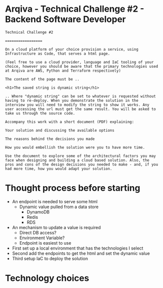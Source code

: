 # Arqiva - Technical Challenge #2 - Backend Software Developer

```
Technical Challenge #2

=================

On a cloud platform of your choice provision a service, using Infrastructure as Code, that serves a html page.

(Feel free to use a cloud provider, language and IaC tooling of your choice, however you should be aware that the primary technologies used at Arqiva are AWS, Python and Terraform respectively)

The content of the page must be ..

<h1>The saved string is dynamic string</h1>

.. Where "dynamic string" can be set to whatever is requested without having to re-deploy. When you demonstrate the solution in the interview you will need to modify the string to show it works. Any user accessing the url must get the same result. You will be asked to take us through the source code.

Accompany this work with a short document (PDF) explaining:

Your solution and discussing the available options

The reasons behind the decisions you made

How you would embellish the solution were you to have more time.

Use the document to explore some of the architectural factors you may face when designing and building a cloud based solution. Also, the pros and cons of the design decisions you needed to make - and, if you had more time, how you would adapt your solution.
```

# Thought process before starting
- An endpoint is needed to serve some html
    - Dynamic value pulled from a data store
        - DynamoDB
        - Redis
        - RDS
- An mechanism to update a value is required
    - Direct DB access?
    - Environment Variable?
    - Endpoint is easiest to use
- First set up a local environment that has the technologies I select
- Second add the endpoints to get the html and set the dynamic value
- Third setup IaC to deploy the solution

# Technology choices